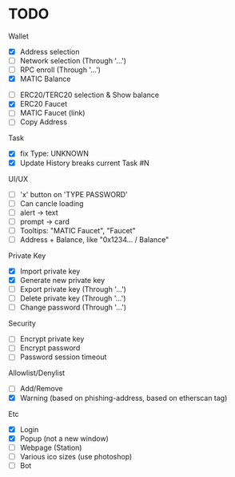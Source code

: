 # TODO

Wallet
- [x] Address selection
- [ ] Network selection (Through '...')
- [ ] RPC enroll (Through '...')
- [x] MATIC Balance
<!-- - [ ] Link Balance w/ subscription -->
- [ ] ERC20/TERC20 selection & Show balance
- [x] ERC20 Faucet
- [ ] MATIC Faucet (link)
- [ ] Copy Address

Task
- [x] fix Type: UNKNOWN
- [x] Update History breaks current Task #N

UI/UX
- [ ] 'x' button on 'TYPE PASSWORD'
- [ ] Can cancle loading
- [ ] alert -> text
- [ ] prompt -> card
- [ ] Tooltips: "MATIC Faucet", "Faucet"
- [ ] Address + Balance, like "0x1234... / Balance"

Private Key
- [x] Import private key
- [x] Generate new private key
- [ ] Export private key (Through '...')
- [ ] Delete private key (Through '...')
- [ ] Change password (Through '...')

Security
- [ ] Encrypt private key
- [ ] Encrypt password
- [ ] Password session timeout

Allowlist/Denylist
- [ ] Add/Remove
- [x] Warning (based on phishing-address, based on etherscan tag)
<!-- - [ ] Long-term TODO: FDS by GNN. Via Chainlink Functions? -->

Etc
- [x] Login
- [x] Popup (not a new window)
- [ ] Webpage (Station)
- [ ] Various ico sizes (use photoshop)
- [ ] Bot

